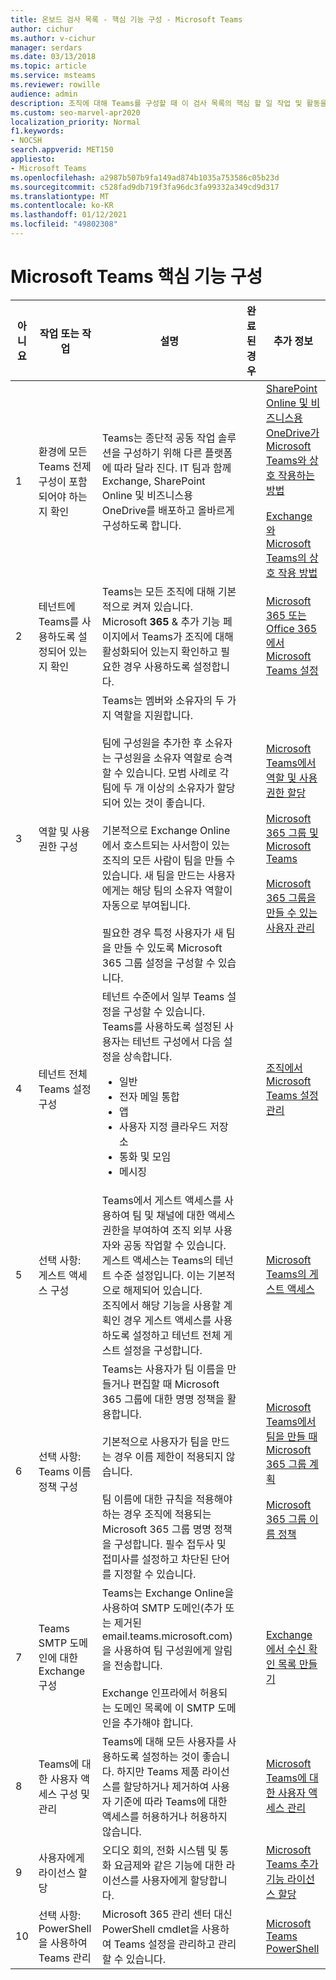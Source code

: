 ```yaml
---
title: 온보드 검사 목록 - 핵심 기능 구성 - Microsoft Teams
author: cichur
ms.author: v-cichur
manager: serdars
ms.date: 03/13/2018
ms.topic: article
ms.service: msteams
ms.reviewer: rowille
audience: admin
description: 조직에 대해 Teams를 구성할 때 이 검사 목록의 핵심 할 일 작업 및 활동을 수행합니다.
ms.custom: seo-marvel-apr2020
localization_priority: Normal
f1.keywords:
- NOCSH
search.appverid: MET150
appliesto:
- Microsoft Teams
ms.openlocfilehash: a2987b507b9fa149ad874b1035a753586c05b23d
ms.sourcegitcommit: c528fad9db719f3fa96dc3fa99332a349cd9d317
ms.translationtype: MT
ms.contentlocale: ko-KR
ms.lasthandoff: 01/12/2021
ms.locfileid: "49802308"
---
```

# <a name="configure-microsoft-teams-core-capabilities"></a>Microsoft Teams 핵심 기능 구성

| 아니요 | 작업 또는 작업 | 설명 | 완료된 경우 | 추가 정보 |
|----|-----------------------------------------------------------------|--------------------------------------------------------------------------------------------------------------------------------------------------------------------------------------------------------------------------------------------------------------------------------------------------------------------------------------------------------------------------------------------------------------------------------------------------------------------------------------------------------------------------------------------|------------|---------------------------------------------------------------------------------------------------------------------------------------------------------------------------------------------------------------------------------------------------------------------------------------------------------------------------------------------------------------------------------------|
| 1  | 환경에 모든 Teams 전제 구성이 포함되어야 하는지 확인 | Teams는 종단적 공동 작업 솔루션을 구성하기 위해 다른 플랫폼에 따라 달라 진다. IT 팀과 함께 Exchange, SharePoint Online 및 비즈니스용 OneDrive를 배포하고 올바르게 구성하도록 합니다. | | [SharePoint Online 및 비즈니스용 OneDrive가 Microsoft Teams와 상호 작용하는 방법](sharepoint-onedrive-interact.md) <br/><br/>[Exchange와 Microsoft Teams의 상호 작용 방법](exchange-teams-interact.md) |
| 2  | 테넌트에 Teams를 사용하도록 설정되어 있는지 확인 | Teams는 모든 조직에 대해 기본적으로 켜져 있습니다. Microsoft **365** & 추가 기능 페이지에서 Teams가 조직에 대해 활성화되어 있는지 확인하고 필요한 경우 사용하도록 설정합니다. | | [Microsoft 365 또는 Office 365에서 Microsoft Teams 설정](office-365-set-up.md) |
| 3  | 역할 및 사용 권한 구성 | Teams는 멤버와 소유자의 두 가지 역할을 지원합니다. <br/><br/>팀에 구성원을 추가한 후 소유자는 구성원을 소유자 역할로 승격할 수 있습니다. 모범 사례로 각 팀에 두 개 이상의 소유자가 할당되어 있는 것이 좋습니다. <br/><br/>기본적으로 Exchange Online에서 호스트되는 사서함이 있는 조직의 모든 사람이 팀을 만들 수 있습니다. 새 팀을 만드는 사용자에게는 해당 팀의 소유자 역할이 자동으로 부여됩니다. <br/><br/>필요한 경우 특정 사용자가 새 팀을 만들 수 있도록 Microsoft 365 그룹 설정을 구성할 수 있습니다. | | [Microsoft Teams에서 역할 및 사용 권한 할당](assign-roles-permissions.md) <br/><br/>[Microsoft 365 그룹 및 Microsoft Teams](office-365-groups.md) <br/><br/>[Microsoft 365 그룹을 만들 수 있는 사용자 관리](https://support.office.com/article/Manage-who-can-create-Office-365-Groups-4c46c8cb-17d0-44b5-9776-005fced8e618) |
| 4  | 테넌트 전체 Teams 설정 구성 | 테넌트 수준에서 일부 Teams 설정을 구성할 수 있습니다. Teams를 사용하도록 설정된 사용자는 테넌트 구성에서 다음 설정을 상속합니다.<ul><li>일반</li><li>전자 메일 통합</li><li>앱</li><li>사용자 지정 클라우드 저장소</li><li>통화 및 모임</li><li>메시징</li></ul>| | [조직에서 Microsoft Teams 설정 관리](enable-features-office-365.md) |
| 5  | 선택 사항: 게스트 액세스 구성 | Teams에서 게스트 액세스를 사용하여 팀 및 채널에 대한 액세스 권한을 부여하여 조직 외부 사용자와 공동 작업할 수 있습니다. 게스트 액세스는 Teams의 테넌트 수준 설정입니다. 이는 기본적으로 해제되어 있습니다. <br/>조직에서 해당 기능을 사용할 계획인 경우 게스트 액세스를 사용하도록 설정하고 테넌트 전체 게스트 설정을 구성합니다. | | [Microsoft Teams의 게스트 액세스](guest-access.md) |
| 6  | 선택 사항: Teams 이름 정책 구성 | Teams는 사용자가 팀 이름을 만들거나 편집할 때 Microsoft 365 그룹에 대한 명명 정책을 활용합니다. <br/><br/>기본적으로 사용자가 팀을 만드는 경우 이름 제한이 적용되지 않습니다. <br/><br/>팀 이름에 대한 규칙을 적용해야 하는 경우 조직에 적용되는 Microsoft 365 그룹 명명 정책을 구성합니다. 필수 접두사 및 접미사를 설정하고 차단된 단어를 지정할 수 있습니다. | | [Microsoft Teams에서 팀을 만들 때 Microsoft 365 그룹 계획](plan-office-365-groups.md) <br/><br/>[Microsoft 365 그룹 이름 정책](https://support.office.com/article/Office-365-Groups-naming-policy-6ceca4d3-cad1-4532-9f0f-d469dfbbb552) |
| 7  | Teams SMTP 도메인에 대한 Exchange 구성 | Teams는 Exchange Online을 사용하여 SMTP 도메인(추가 또는 제거된 email.teams.microsoft.com)을 사용하여 팀 구성원에게 알림을 전송합니다. <br/><br/>Exchange 인프라에서 허용되는 도메인 목록에 이 SMTP 도메인을 추가해야 합니다. | | [Exchange에서 수신 확인 목록 만들기](https://docs.microsoft.com/microsoft-365/security/office-365-security/create-safe-sender-lists-in-office-365?view=o365-worldwide) |
| 8  | Teams에 대한 사용자 액세스 구성 및 관리 | Teams에 대해 모든 사용자를 사용하도록 설정하는 것이 좋습니다. 하지만 Teams 제품 라이선스를 할당하거나 제거하여 사용자 기준에 따라 Teams에 대한 액세스를 허용하거나 허용하지 않습니다. | | [Microsoft Teams에 대한 사용자 액세스 관리](user-access.md) |
| 9  | 사용자에게 라이선스 할당 | 오디오 회의, 전화 시스템 및 통화 요금제와 같은 기능에 대한 라이선스를 사용자에게 할당합니다. | | [Microsoft Teams 추가 기능 라이선스 할당](teams-add-on-licensing/assign-teams-add-on-licenses.md)|
| 10 | 선택 사항: PowerShell을 사용하여 Teams 관리 | Microsoft 365 관리 센터 대신 PowerShell cmdlet을 사용하여 Teams 설정을 관리하고 관리할 수 있습니다. | | [Microsoft Teams PowerShell](https://docs.microsoft.com/powershell/module/teams/?view=teams-ps) |
